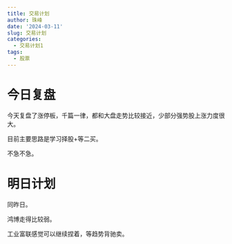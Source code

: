 ```yaml
---
title: 交易计划
author: 珠峰
date: '2024-03-11'
slug: 交易计划
categories:
  - 交易计划1
tags:
  - 股票
---
```


# 今日复盘

今天复盘了涨停板，千篇一律，都和大盘走势比较接近，少部分强势股上涨力度很大。

目前主要思路是学习择股+等二买。

不急不急。

# 明日计划

同昨日。

鸿博走得比较弱。

工业富联感觉可以继续捏着，等趋势背驰卖。
